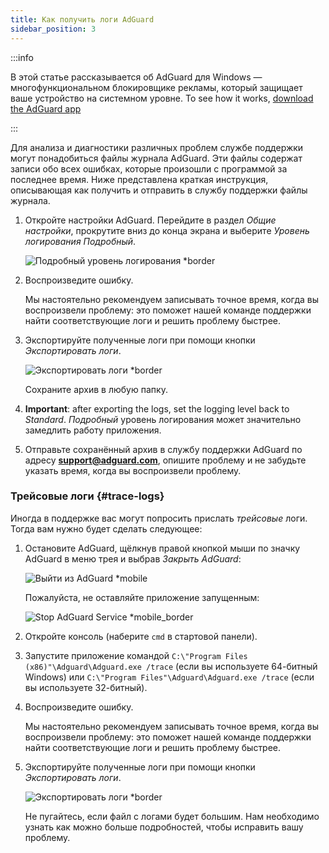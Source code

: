 ```yaml
---
title: Как получить логи AdGuard
sidebar_position: 3
---
```


:::info

В этой статье рассказывается об AdGuard для Windows — многофункциональном блокировщике рекламы, который защищает ваше устройство на системном уровне. To see how it works, [download the AdGuard app](https://agrd.io/download-kb-adblock)

:::

Для анализа и диагностики различных проблем службе поддержки могут понадобиться файлы журнала AdGuard. Эти файлы содержат записи обо всех ошибках, которые произошли с программой за последнее время. Ниже представлена краткая инструкция, описывающая как получить и отправить в службу поддержки файлы журнала.

1. Откройте настройки AdGuard. Перейдите в раздел *Общие настройки*, прокрутите вниз до конца экрана и выберите *Уровень логирования* *Подробный*.

    ![Подробный уровень логирования *border](https://cdn.adtidy.org/content/kb/ad_blocker/windows/solving-problems/adg-logs-1.png)

1. Воспроизведите ошибку.

    Мы настоятельно рекомендуем записывать точное время, когда вы воспроизвели проблему: это поможет нашей команде поддержки найти соответствующие логи и решить проблему быстрее.

1. Экспортируйте полученные логи при помощи кнопки *Экспортировать логи*.

    ![Экспортировать логи *border](https://cdn.adtidy.org/content/kb/ad_blocker/windows/solving-problems/adg-logs-2.png)

    Сохраните архив в любую папку.

1. **Important**: after exporting the logs, set the logging level back to *Standard*. *Подробный* уровень логирования может значительно замедлить работу приложения.

1. Отправьте сохранённый архив в службу поддержки AdGuard по адресу **support@adguard.com**, опишите проблему и не забудьте указать время, когда вы воспроизвели проблему.

### Трейсовые логи {#trace-logs}

Иногда в поддержке вас могут попросить прислать *трейсовые* логи. Тогда вам нужно будет сделать следующее:

1. Остановите AdGuard, щёлкнув правой кнопкой мыши по значку AdGuard в меню трея и выбрав *Закрыть AdGuard*:

    ![Выйти из AdGuard *mobile](https://cdn.adtidy.org/content/kb/ad_blocker/windows/solving-problems/adg-logs-3.png)

    Пожалуйста, не оставляйте приложение запущенным:

    ![Stop AdGuard Service *mobile_border](https://cdn.adtidy.org/public/Adguard/kb/newscreenshots/En/eng_logs_4.png)

1. Откройте консоль (наберите `cmd` в стартовой панели).

1. Запустите приложение командой `C:\"Program Files (x86)"\Adguard\Adguard.exe /trace` (если вы используете 64-битный Windows) или `C:\"Program Files"\Adguard\Adguard.exe /trace` (если вы используете 32-битный).

1. Воспроизведите ошибку.

    Мы настоятельно рекомендуем записывать точное время, когда вы воспроизвели проблему: это поможет нашей команде поддержки найти соответствующие логи и решить проблему быстрее.

1. Экспортируйте полученные логи при помощи кнопки *Экспортировать логи*.

    ![Экспортировать логи *border](https://cdn.adtidy.org/content/kb/ad_blocker/windows/solving-problems/adg-logs-2.png)

    Не пугайтесь, если файл с логами будет большим. Нам необходимо узнать как можно больше подробностей, чтобы исправить вашу проблему.
